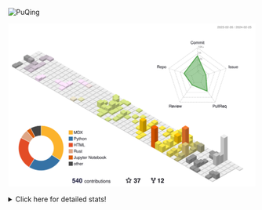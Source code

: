 ![PuQing](https://user-images.githubusercontent.com/27223114/171565019-9a56fae6-b08b-421f-99db-7e830da42371.png)

![](./profile-3d-contrib/profile-season-animate.svg)

<details>
<summary>Click here for detailed stats!</summary>

<!--START_SECTION:waka-->
![Lines of code](https://img.shields.io/badge/From%20Hello%20World%20I%27ve%20Written-1.2%20million%20lines%20of%20code-blue)

**🐱 My GitHub Data** 

> 📦 276.8 kB Used in GitHub's Storage 
 > 
> 🏆 149 Contributions in the Year 2024
 > 
> 🚫 Not Opted to Hire
 > 
> 📜 43 Public Repositories 
 > 
> 🔑 27 Private Repositories 
 > 
**I'm an Early 🐤** 

```text
🌞 Morning                445 commits         ██░░░░░░░░░░░░░░░░░░░░░░░   09.71 % 
🌆 Daytime                2202 commits        ████████████░░░░░░░░░░░░░   48.07 % 
🌃 Evening                1001 commits        █████░░░░░░░░░░░░░░░░░░░░   21.85 % 
🌙 Night                  933 commits         █████░░░░░░░░░░░░░░░░░░░░   20.37 % 
```


📊 **This Week I Spent My Time On** 

```text
💬 Programming Languages: 
Markdown                 35 mins             █████████████████████████   99.73 % 
Other                    0 secs              ░░░░░░░░░░░░░░░░░░░░░░░░░   00.27 % 

🔥 Editors: 
Obsidian                 35 mins             █████████████████████████   99.73 % 
VS Code                  0 secs              ░░░░░░░░░░░░░░░░░░░░░░░░░   00.27 % 

💻 Operating System: 
Windows                  36 mins             █████████████████████████   100.00 % 
```


<!--END_SECTION:waka-->
</details>
